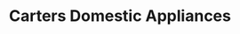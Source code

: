 ---
title: "Carters Domestic Appliances"
url: /brighton/carters-domestic-appliances/
shop: appliance
---